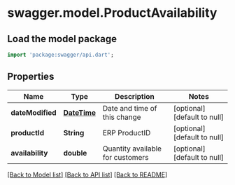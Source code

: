 # swagger.model.ProductAvailability

## Load the model package
```dart
import 'package:swagger/api.dart';
```

## Properties
Name | Type | Description | Notes
------------ | ------------- | ------------- | -------------
**dateModified** | [**DateTime**](DateTime.md) | Date and time of this change | [optional] [default to null]
**productId** | **String** | ERP ProductID | [optional] [default to null]
**availability** | **double** | Quantity available for customers | [optional] [default to null]

[[Back to Model list]](../README.md#documentation-for-models) [[Back to API list]](../README.md#documentation-for-api-endpoints) [[Back to README]](../README.md)


